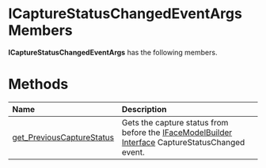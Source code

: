 ICaptureStatusChangedEventArgs Members  
======================================  

**ICaptureStatusChangedEventArgs** has the following members.  

<span id="publicmethodsSection"></span>

Methods  
=======  

<table>
<colgroup>
<col width="30%" />
<col width="60%" />
</colgroup>
<thead>
<tr class="header">
<th align="left">Name</th>
<th align="left">Description</th>
</tr>
</thead>
<tbody>
<tr class="odd">
<td align="left"><a href="Methods/get_PreviousCaptureStatus.md">get_PreviousCaptureStatus</a></td>
<td align="left">Gets the capture status from before the <a href="../IFaceModelBuilder_Interface.md">IFaceModelBuilder Interface</a> CaptureStatusChanged event.</td>
</tr>
</tbody>
</table>



<!--Please do not edit the data in the comment block below.-->
<!--
TOCTitle : ICaptureStatusChangedEventArgs Members
RLTitle : ICaptureStatusChangedEventArgs Members
KeywordF : ICaptureStatusChangedEventArgs
KeywordK : ICaptureStatusChangedEventArgs interface
KeywordK : ICaptureStatusChangedEventArgs interface, all members
HelpPriority : 1
KeywordA : AllMembers.T:Microsoft.Kinect.face.ICaptureStatusChangedEventArgs
AssetID : AllMembers.T:Microsoft.Kinect.face.ICaptureStatusChangedEventArgs
Locale : en-us
CommunityContent : 1
TargetOS : Windows
TopicType : kbSyntax
DocSet : K4Wv2
ProjType : K4Wv2Proj
Technology : Kinect for Windows
Product : Kinect for Windows SDK v2
productversion : 20
-->
